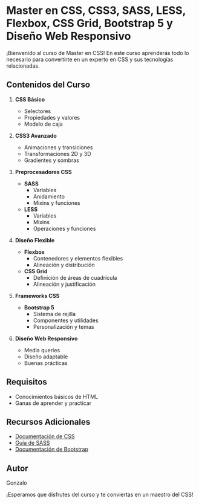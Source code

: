 # Master en CSS, CSS3, SASS, LESS, Flexbox, CSS Grid, Bootstrap 5 y Diseño Web Responsivo

¡Bienvenido al curso de Master en CSS! En este curso aprenderás todo lo necesario para convertirte en un experto en CSS y sus tecnologías relacionadas.

## Contenidos del Curso

1. **CSS Básico**
    - Selectores
    - Propiedades y valores
    - Modelo de caja

2. **CSS3 Avanzado**
    - Animaciones y transiciones
    - Transformaciones 2D y 3D
    - Gradientes y sombras

3. **Preprocesadores CSS**
    - **SASS**
      - Variables
      - Anidamiento
      - Mixins y funciones
    - **LESS**
      - Variables
      - Mixins
      - Operaciones y funciones

4. **Diseño Flexible**
    - **Flexbox**
      - Contenedores y elementos flexibles
      - Alineación y distribución
    - **CSS Grid**
      - Definición de áreas de cuadrícula
      - Alineación y justificación

5. **Frameworks CSS**
    - **Bootstrap 5**
      - Sistema de rejilla
      - Componentes y utilidades
      - Personalización y temas

6. **Diseño Web Responsivo**
    - Media queries
    - Diseño adaptable
    - Buenas prácticas

## Requisitos

- Conocimientos básicos de HTML
- Ganas de aprender y practicar

## Recursos Adicionales

- [Documentación de CSS](https://developer.mozilla.org/es/docs/Web/CSS)
- [Guía de SASS](https://sass-lang.com/guide)
- [Documentación de Bootstrap](https://getbootstrap.com/docs/5.0/getting-started/introduction/)

## Autor

Gonzalo

¡Esperamos que disfrutes del curso y te conviertas en un maestro del CSS!
